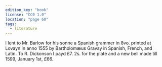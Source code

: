 ```yaml
---
edition_key: "book"
license: "CC0 1.0"
location: "page 60"
tags:
  - literature
---
```

I lent to Mr. Barlow for his sonne a Spanish
grammer in 8vo. printed at Lovayn in anno 1555 by
Bartholomæus Gravay in Spanish, French, and Latin. To R. Dickonson
I payd £7. 2s. for the plate and a new bell made till 1599,
January 1st, £66.
